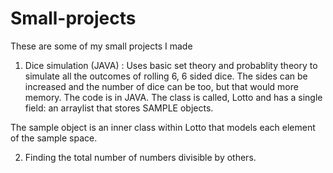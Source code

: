 # Small-projects
These are some of my small projects I made

1. Dice simulation (JAVA) : Uses basic set theory and probablity theory to simulate all the outcomes of rolling 6, 6 sided dice.
The sides can be increased and the number of dice can be too, but that would more memory. The code is in JAVA. The class is called, Lotto and has a single field: an arraylist that stores SAMPLE objects. 

The sample object is an inner class within Lotto that models each element of the sample space. 

2. Finding the total number of numbers divisible by others. 
